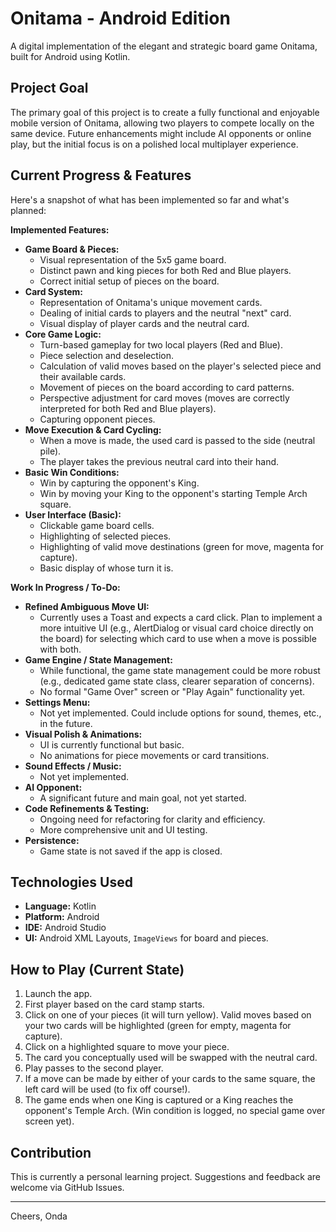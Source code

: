 
# Onitama - Android Edition

A digital implementation of the elegant and strategic board game Onitama, built for Android using Kotlin.

## Project Goal

The primary goal of this project is to create a fully functional and enjoyable mobile version of Onitama, allowing two players to compete locally on the same device. Future enhancements might include AI opponents or online play, but the initial focus is on a polished local multiplayer experience.

## Current Progress & Features

Here's a snapshot of what has been implemented so far and what's planned:

**Implemented Features:**

*   **Game Board & Pieces:**
    *   Visual representation of the 5x5 game board.
    *   Distinct pawn and king pieces for both Red and Blue players.
    *   Correct initial setup of pieces on the board.
*   **Card System:**
    *   Representation of Onitama's unique movement cards.
    *   Dealing of initial cards to players and the neutral "next" card.
    *   Visual display of player cards and the neutral card.
*   **Core Game Logic:**
    *   Turn-based gameplay for two local players (Red and Blue).
    *   Piece selection and deselection.
    *   Calculation of valid moves based on the player's selected piece and their available cards.
    *   Movement of pieces on the board according to card patterns.
    *   Perspective adjustment for card moves (moves are correctly interpreted for both Red and Blue players).
    *   Capturing opponent pieces.
*   **Move Execution & Card Cycling:**
    *   When a move is made, the used card is passed to the side (neutral pile).
    *   The player takes the previous neutral card into their hand.
*   **Basic Win Conditions:**
    *   Win by capturing the opponent's King.
    *   Win by moving your King to the opponent's starting Temple Arch square.
*   **User Interface (Basic):**
    *   Clickable game board cells.
    *   Highlighting of selected pieces.
    *   Highlighting of valid move destinations (green for move, magenta for capture).
    *   Basic display of whose turn it is.
   
**Work In Progress / To-Do:**

*   **Refined Ambiguous Move UI:**
    *   Currently uses a Toast and expects a card click. Plan to implement a more intuitive UI (e.g., AlertDialog or visual card choice directly on the board) for selecting which card to use when a move is possible with both.
*   **Game Engine / State Management:**
    *   While functional, the game state management could be more robust (e.g., dedicated game state class, clearer separation of concerns).
    *   No formal "Game Over" screen or "Play Again" functionality yet.
*   **Settings Menu:**
    *   Not yet implemented. Could include options for sound, themes, etc., in the future.
*   **Visual Polish & Animations:**
    *   UI is currently functional but basic.
    *   No animations for piece movements or card transitions.
*   **Sound Effects / Music:**
    *   Not yet implemented.
*   **AI Opponent:**
    *   A significant future and main goal, not yet started.
*   **Code Refinements & Testing:**
    *   Ongoing need for refactoring for clarity and efficiency.
    *   More comprehensive unit and UI testing.
*   **Persistence:**
    *   Game state is not saved if the app is closed.

## Technologies Used

*   **Language:** Kotlin
*   **Platform:** Android
*   **IDE:** Android Studio
*   **UI:** Android XML Layouts, `ImageViews` for board and pieces.

## How to Play (Current State)

1.  Launch the app.
2.  First player based on the card stamp starts.
3.  Click on one of your pieces (it will turn yellow). Valid moves based on your two cards will be highlighted (green for empty, magenta for capture).
4.  Click on a highlighted square to move your piece.
5.  The card you conceptually used will be swapped with the neutral card.
6.  Play passes to the second player.
7.  If a move can be made by either of your cards to the same square, the left card will be used (to fix off course!).
8.  The game ends when one King is captured or a King reaches the opponent's Temple Arch. (Win condition is logged, no special game over screen yet).

## Contribution

This is currently a personal learning project. Suggestions and feedback are welcome via GitHub Issues.

---

Cheers, Onda
